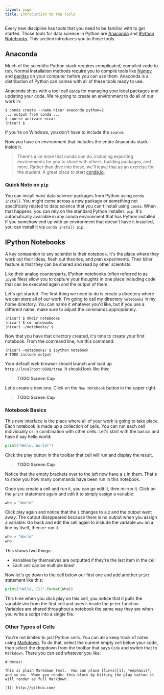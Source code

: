 ```yaml
---
layout: page
title: Introduction to the Tools
---
```


Every new discipline has tools that you need to be familiar with to get started.
Those tools for data science in Python are [Anaconda][] and
[IPython Notebooks][].  This section introduces you to those tools.


## Anaconda

Much of the scientific Python stack requires complicated, compiled code to run.
Normal installation methods require you to compile tools like [Numpy][] and
[pandas][] on your computer before you can use them.  Anaconda is a distribution
of Python can comes with all of these tools ready to use.

Anaconda ships with a tool call [`conda`][conda] for managing your local
packages and updating your code.  We're going to create an environment to do
all of our work in:

```console
$ conda create --name nicar anaconda python=2
... output from conda ...
$ source activate nicar
(nicar) $
```

If you're on Windows, you don't have to include the `source`.

Now you have an environment that includes the entire Anaconda stack inside it.

> There's a lot more that conda can do, including exporting environments for you
> to share with others, building packages, and more.  Rather than dive into
> those, we'll leave that as an exercise for the student.  A great place to
> start  [conda.io][conda].


### Quick Note on `pip`

You can install *most* data science packages from Python using `conda install`.
You might come across a new package or something not specifically related to
data science that you can't install using `conda`.  When that happens, you can
rely on the standard Python installer: `pip`.  It's automatically available in
any conda environment that has Python installed.  If you somehow end up with an
environment that doesn't have it installed, you can install it via `conda
install pip`.


## IPython Notebooks

A key companion to any scientist is their notebook.  It's the place where they
work out their ideas, flesh out theories, and plan experiments.  Their killer
feature is that they can be shared and read by other scientists.

Like their analog counterparts, IPython notebooks (often referred to as `ipynb`
files) allow you to capture your thoughts in one place including code that can
be executed again and the output of them.

Let's get started.  The first thing we need to do is create a directory where
we can store all of our work.  I'm going to call my directory `notebooks` in my
home directory.  You can name it whatever you'd like, but if you use a different
name, make sure to adjust the commands appropriately.

```console
(nicar) $ mkdir notebooks
(nicar) $ cd notebooks
(nicar) ~/notebooks/ $
```

Now that you have that directory created, it's time to create your first
notebook.  From the command line, run this command:

```console
(nicar) ~notebooks/ $ ipython notebook
# TODO include output
```

Your default web browser should launch and load up `http://localhost:8888/tree`.
It should look like this:

> **TODO Screen Cap**

Let's create a new one.  Click on the `New Notebook` button in the upper right.

> **TODO Screen Cap**


### Notebook Basics

This new interface is the place where all of your work is going to take place.
Each notebook is made up a collection of cells.  You can run each cell
individually or in combination with other cells.  Let's start with the basics
and have it say hello world:

```python
print("Hello, World!")
```

Click the play button in the toolbar that cell will run and display the result.

> **TODO Screen Cap**

Notice that the empty brackets over to the left now have a `1` in them.
That's to show you how many commands have been run in this notebook.

Once you create a cell and run it, you can go edit it, then re-run it.  Click
on the `print` statement again and edit it to simply assign a variable:

```python
who = "World"
```

Click play again and notice that the `1` changes to a `2` and the output went
away.  The output disappeared because there is no output when you assign a
variable.  Go back and edit the cell again to include the variable `who` on a
line by itself, then re-run it.

```python
who = "World"
who
```

This shows two things:

* Variables by themselves are outputted if they're the last item in the cell
* Each cell can be multiple lines!

Now let's go down to the cell below our first one and add another `print`
statement like this:

```python
print("Hello, {}!".format(who))
```

This time when you click play on this cell, you notice that it pulls the
variable `who` from the first cell and uses it inside the `print` function.
Variables are shared throughout a notebook the same way they are when you write
a script into a single file.


### Other Types of Cells

You're not limited to just Python cells.  You can also keep track of notes using
[Markdown][].  To do that, select the current empty cell below your code, then
select the dropdown from the toolbar that says `Code` and switch that to
`Markdown`.  There you can add whatever you like:

    # Notes!

    This is plain Markdown text.  You can place [links][1], *emphasis*,
    and so on.  When you render this block by hitting the play button it
    will render as full Markdown.

    [1]: http://github.com/


[Anaconda]: http://continuum.io/downloads
[conda]: http://conda.io/
[IPython Notebooks]: http://ipython.org/notebook.html
[Markdown]: http://daringfireball.net/projects/markdown/syntax
[Numpy]: http://www.numpy.org/
[Pandas]: http://pandas.pydata.org/
